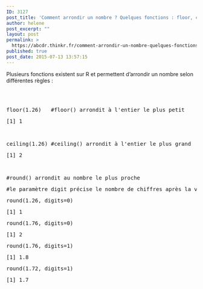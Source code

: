 ```yaml
---
ID: 3127
post_title: 'Comment arrondir un nombre ? Quelques fonctions : floor, ceiling, round.'
author: helene
post_excerpt: ""
layout: post
permalink: >
  https://abcdr.thinkr.fr/comment-arrondir-un-nombre-quelques-fonctions-floor-ceiling-round/
published: true
post_date: 2015-07-13 13:57:15
---
```

<p>Plusieurs fonctions existent sur R et permettent d’arrondir un nombre selon différentes règles :</p><p> </p><p> <pre><br />floor(1.26)   #floor() arrondit à l'entier le plus petit</p><p>[1] 1</p><p> </p><p>ceiling(1.26) #ceiling() arrondit à l'entier le plus grand</p><p>[1] 2</p><p> </p><p>#round() arrondit au nombre le plus proche</p><p>#le paramètre digit précise le nombre de chiffres après la virgule que nous voulons conserver</p><p>round(1.26, digits=0)</p><p>[1] 1</p><p>round(1.76, digits=0)</p><p>[1] 2</p><p>round(1.76, digits=1)</p><p>[1] 1.8</p><p>round(1.72, digits=1)</p><p>[1] 1.7</p><p></pre>   </p>